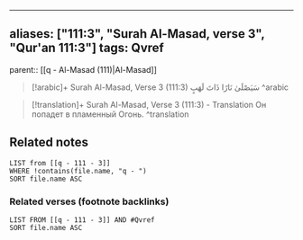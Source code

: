 
---
aliases: ["111:3", "Surah Al-Masad, verse 3", "Qur'an 111:3"]
tags: Qvref
---

parent:: [[q - Al-Masad (111)|Al-Masad]]

> [!arabic]+ Surah Al-Masad, Verse 3 (111:3)
> <span class="quran-arabic">سَيَصْلَىٰ نَارًا ذَاتَ لَهَبٍ</span>
^arabic

> [!translation]+ Surah Al-Masad, Verse 3 (111:3) - Translation
> Он попадет в пламенный Огонь.
^translation



## Related notes
```dataview
LIST from [[q - 111 - 3]]
WHERE !contains(file.name, "q - ")
SORT file.name ASC
```

### Related verses (footnote backlinks)
```dataview
LIST FROM [[q - 111 - 3]] AND #Qvref
SORT file.name ASC
```

